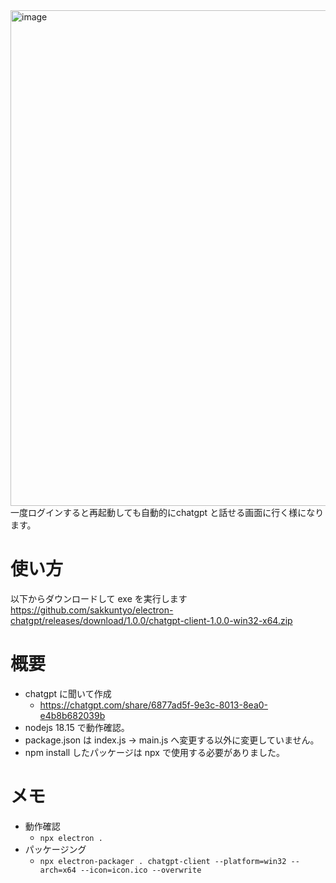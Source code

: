 <img width="1266" height="793" alt="image" src="https://github.com/user-attachments/assets/36b78d81-2e83-41e6-846d-5b5d48195b8a" />
一度ログインすると再起動しても自動的にchatgpt と話せる画面に行く様になります。

# 使い方
以下からダウンロードして exe を実行します
https://github.com/sakkuntyo/electron-chatgpt/releases/download/1.0.0/chatgpt-client-1.0.0-win32-x64.zip

# 概要
- chatgpt に聞いて作成
  - https://chatgpt.com/share/6877ad5f-9e3c-8013-8ea0-e4b8b682039b
- nodejs 18.15 で動作確認。
- package.json は index.js -> main.js へ変更する以外に変更していません。
- npm install したパッケージは npx で使用する必要がありました。

# メモ
- 動作確認
  - ```npx electron .```
- パッケージング
  - ```npx electron-packager . chatgpt-client --platform=win32 --arch=x64 --icon=icon.ico --overwrite```
